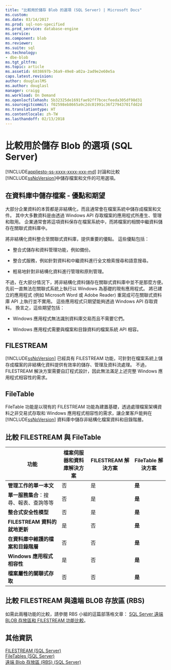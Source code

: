 ```yaml
---
title: "比較用於儲存 Blob 的選項 (SQL Server) | Microsoft Docs"
ms.custom: 
ms.date: 03/14/2017
ms.prod: sql-non-specified
ms.prod_service: database-engine
ms.service: 
ms.component: blob
ms.reviewer: 
ms.suite: sql
ms.technology:
- dbe-blob
ms.tgt_pltfrm: 
ms.topic: article
ms.assetid: 6038697b-36a9-49e8-a02a-2ad9e2e60e5a
caps.latest.revision: 
author: douglaslMS
ms.author: douglasl
manager: craigg
ms.workload: On Demand
ms.openlocfilehash: 5b32325de1691fae92ff7bcecfeeda305df98d31
ms.sourcegitcommit: f02598eb8665a9c2dc01991c36f27943701fdd2d
ms.translationtype: HT
ms.contentlocale: zh-TW
ms.lasthandoff: 02/13/2018
---
```

# <a name="compare-options-for-storing-blobs-sql-server"></a>比較用於儲存 Blob 的選項 (SQL Server)
[!INCLUDE[appliesto-ss-xxxx-xxxx-xxx-md](../../includes/appliesto-ss-xxxx-xxxx-xxx-md.md)]
討論和比較 [!INCLUDE[ssNoVersion](../../includes/ssnoversion-md.md)]中儲存檔案和文件的可用選項。  
  
##  <a name="Expectations"></a> 在資料庫中儲存檔案 - 優點和期望  
 大部分企業資料的本質都是非結構化，而且通常會在檔案系統中儲存成檔案和文件。 其中大多數資料是由透過 Windows API 存取檔案的應用程式所產生、管理和取用。 企業通常會將這項資料保存在檔案系統中，而將檔案的相關中繼資料儲存在關聯式資料庫中。  
  
 將非結構化資料整合至關聯式資料庫，提供重要的優點。 這些優點包括：  
  
-   整合式儲存和資料管理功能，例如備份。  
  
-   整合式服務，例如針對資料和中繼資料進行全文檢索搜尋和語意搜尋。  
  
-   輕易地針對非結構化資料進行管理和原則管理。  
  
 不過，在大部分情況下，將非結構化資料儲存在關聯式資料庫中並不是那麼方便。 先前一直無法在關聯式系統上執行以 Windows 為基礎的現有應用程式。 將已建立的應用程式 (例如 Microsoft Word 或 Adobe Reader) 重寫成可在關聯式資料庫 API 上執行並不實用。 這些應用程式只期望能夠透過 Windows API 存取資料。 換言之，這些期望包括：  
  
-   Windows 應用程式無法識別資料庫交易而且不需要它們。  
  
-   Windows 應用程式需要與檔案和目錄資料的檔案系統 API 相容。  
  
##  <a name="Filestream"></a> FILESTREAM  
 [!INCLUDE[ssNoVersion](../../includes/ssnoversion-md.md)] 已經具有 FILESTREAM 功能，可針對在檔案系統上儲存成檔案的非結構化資料提供有效率的儲存、管理及資料流處理。 不過，FILESTREAM 解決方案需要自訂程式設計，因此無法滿足上述完整 Windows 應用程式相容性的需求。  
  
##  <a name="FileTables"></a> FileTable  
 FileTable 功能是以現有的 FILESTREAM 功能為建置基礎，透過處理檔案架構資料之非交易式存取和 Windows 應用程式相容性的需求，讓企業客戶能夠在 [!INCLUDE[ssNoVersion](../../includes/ssnoversion-md.md)] 資料庫中儲存非結構化檔案資料和目錄階層。  
  
##  <a name="CompareFileTable"></a> 比較 FILESTREAM 與 FileTable  
  
|功能|檔案伺服器和資料庫解決方案|FILESTREAM 解決方案|FileTable 解決方案|  
|-------------|---------------------------------------|-------------------------|------------------------|  
|**管理工作的單一本文**|否|是|**是**|  
|**單一服務集合**：搜尋、報表、查詢等等|否|是|**是**|  
|**整合式安全性模型**|否|是|**是**|  
|**FILESTREAM 資料的就地更新**|是|否|**是**|  
|**在資料庫中維護的檔案和目錄階層**|否|否|**是**|  
|**Windows 應用程式相容性**|是|否|**是**|  
|**檔案屬性的關聯式存取**|否|否|**是**|  
  
##  <a name="CompareRBS"></a> 比較 FILESTREAM 與遠端 BLOB 存放區 (RBS)  
 如需此兩種功能的比較，請參閱 RBS 小組的這篇部落格文章： [SQL Server 遠端 BLOB 存放區和 FILESTREAM 功能比較](http://go.microsoft.com/fwlink/?LinkId=210317)。  
  
##  <a name="more"></a> 其他資訊  
 [FILESTREAM &#40;SQL Server&#41;](../../relational-databases/blob/filestream-sql-server.md)  
 [FileTables &#40;SQL Server&#41;](../../relational-databases/blob/filetables-sql-server.md)  
 [遠端 Blob 存放區 &#40;RBS&#41; &#40;SQL Server&#41;](../../relational-databases/blob/remote-blob-store-rbs-sql-server.md)  
  
